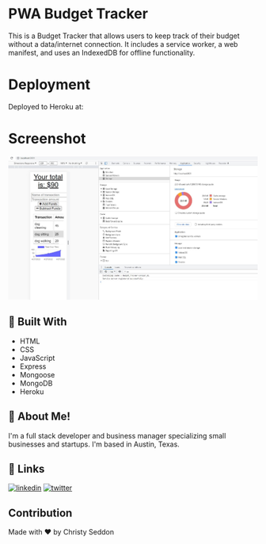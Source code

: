 # PWA Budget Tracker

This is a Budget Tracker that allows users to keep track of their budget without a data/internet connection. It includes a service worker, a web manifest, and uses an IndexedDB for offline functionality. 

# Deployment

Deployed to Heroku at:

# Screenshot

![Screenshot](public\images\Capture.JPG)

## 🧐 Built With

* HTML
* CSS
* JavaScript
* Express
* Mongoose
* MongoDB
* Heroku

## 🚀 About Me!
I'm a full stack developer and business manager specializing small businesses and startups.  I'm based in Austin, Texas. 

## 🔗 Links

[![linkedin](https://img.shields.io/badge/linkedin-0A66C2?style=for-the-badge&logo=linkedin&logoColor=white)](https://www.linkedin.com/in/christine-seddon-2a97a2158/)
[![twitter](https://img.shields.io/badge/twitter-1DA1F2?style=for-the-badge&logo=twitter&logoColor=white)](https://twitter.com/coderchristy)


## Contribution
Made with ❤️ by Christy Seddon